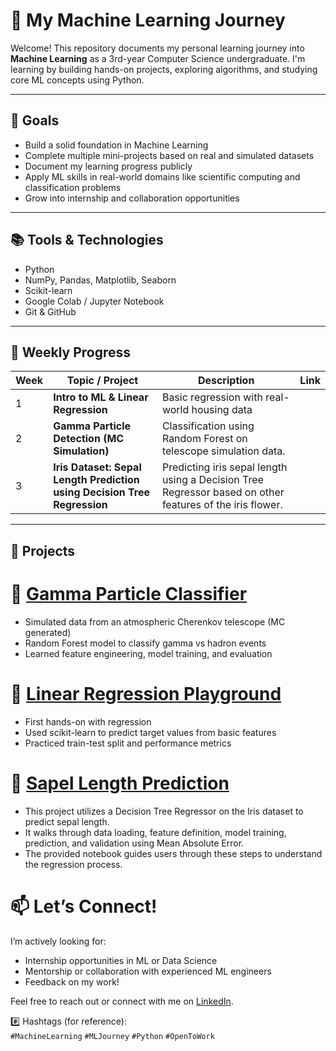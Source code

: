 # 🧠 My Machine Learning Journey

Welcome! This repository documents my personal learning journey into **Machine Learning** as a 3rd-year Computer Science undergraduate. I'm learning by building hands-on projects, exploring algorithms, and studying core ML concepts using Python.

---

## 🚀 Goals
- Build a solid foundation in Machine Learning
- Complete multiple mini-projects based on real and simulated datasets
- Document my learning progress publicly
- Apply ML skills in real-world domains like scientific computing and classification problems
- Grow into internship and collaboration opportunities

---

## 📚 Tools & Technologies
- Python
- NumPy, Pandas, Matplotlib, Seaborn
- Scikit-learn
- Google Colab / Jupyter Notebook
- Git & GitHub

---

## 📅 Weekly Progress

| Week | Topic / Project | Description | Link |
|------|------------------|-------------|------|
| 1 | **Intro to ML & Linear Regression** | Basic regression with real-world housing data |
| 2 | **Gamma Particle Detection (MC Simulation)** | Classification using Random Forest on telescope simulation data. |
| 3 | **Iris Dataset: Sepal Length Prediction using Decision Tree Regression**| Predicting iris sepal length using a Decision Tree Regressor based on other features of the iris flower. |
---

## 📂 Projects

# 🔹 [Gamma Particle Classifier](link)
- Simulated data from an atmospheric Cherenkov telescope (MC generated)
- Random Forest model to classify gamma vs hadron events
- Learned feature engineering, model training, and evaluation

# 🔹 [Linear Regression Playground](link)
- First hands-on with regression
- Used scikit-learn to predict target values from basic features
- Practiced train-test split and performance metrics

# 🔹 [Sapel Length Prediction](link)
- This project utilizes a Decision Tree Regressor on the Iris dataset to predict sepal length.
- It walks through data loading, feature definition, model training, prediction, and validation using Mean Absolute Error.
- The provided notebook guides users through these steps to understand the regression process.

# 📫 Let’s Connect!
I’m actively looking for:
- Internship opportunities in ML or Data Science
- Mentorship or collaboration with experienced ML engineers
- Feedback on my work!

Feel free to reach out or connect with me on [LinkedIn](https://www.linkedin.com/in/obafemi-ayo-soremi-6962b2309/).

#️⃣ Hashtags (for reference):  
`#MachineLearning` `#MLJourney` `#Python` `#OpenToWork` 
